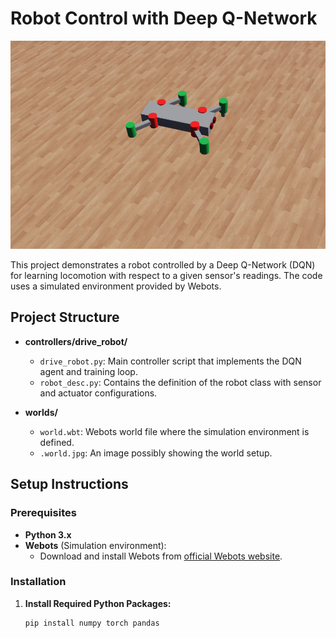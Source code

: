 # Robot Control with Deep Q-Network

![alt text](image.png)

This project demonstrates a robot controlled by a Deep Q-Network (DQN) for learning locomotion with respect to a given sensor's readings. The code uses a simulated environment provided by Webots.

## Project Structure

- **controllers/drive_robot/**
  - `drive_robot.py`: Main controller script that implements the DQN agent and training loop.
  - `robot_desc.py`: Contains the definition of the robot class with sensor and actuator configurations.

- **worlds/**
  - `world.wbt`: Webots world file where the simulation environment is defined.
  - `.world.jpg`: An image possibly showing the world setup.

## Setup Instructions

### Prerequisites

- **Python 3.x**
- **Webots** (Simulation environment):
  - Download and install Webots from [official Webots website](https://cyberbotics.com/).

### Installation

1. **Install Required Python Packages:**
   ```sh
   pip install numpy torch pandas